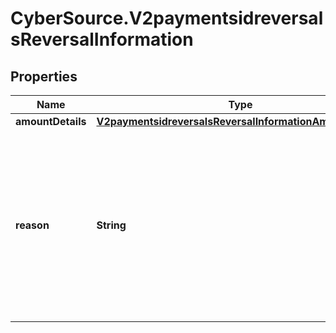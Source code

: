 # CyberSource.V2paymentsidreversalsReversalInformation

## Properties
Name | Type | Description | Notes
------------ | ------------- | ------------- | -------------
**amountDetails** | [**V2paymentsidreversalsReversalInformationAmountDetails**](V2paymentsidreversalsReversalInformationAmountDetails.md) |  | [optional] 
**reason** | **String** | Reason for the authorization reversal. Possible value:   - 34: Suspected fraud  CyberSource ignores this field for processors that do not support this value.  | [optional] 



